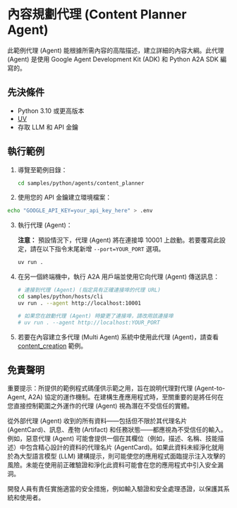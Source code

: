 # 內容規劃代理 (Content Planner Agent)

此範例代理 (Agent) 能根據所需內容的高階描述，建立詳細的內容大綱。此代理 (Agent) 是使用 Google Agent Development Kit (ADK) 和 Python A2A SDK 編寫的。

## 先決條件

- Python 3.10 或更高版本
- [UV](https://docs.astral.sh/uv/)
- 存取 LLM 和 API 金鑰

## 執行範例

1.  導覽至範例目錄：

    ```bash
    cd samples/python/agents/content_planner
    ```

2.  使用您的 API 金鑰建立環境檔案：

   ```bash
   echo "GOOGLE_API_KEY=your_api_key_here" > .env
   ```

3.  執行代理 (Agent)：

    **注意：**
    預設情況下，代理 (Agent) 將在連接埠 10001 上啟動。若要覆寫此設定，請在以下指令末尾新增 `--port=YOUR_PORT` 選項。

    ```bash
    uv run .
    ```

4.  在另一個終端機中，執行 A2A 用戶端並使用它向代理 (Agent) 傳送訊息：

    ```bash
    # 連接到代理 (Agent) (指定具有正確連接埠的代理 URL)
    cd samples/python/hosts/cli
    uv run . --agent http://localhost:10001

    # 如果您在啟動代理 (Agent) 時變更了連接埠，請改用該連接埠
    # uv run . --agent http://localhost:YOUR_PORT
    ```

5.  若要在內容建立多代理 (Multi Agent) 系統中使用此代理 (Agent)，請查看 [content_creation](../../../python/hosts/content_creation/README.md) 範例。

## 免責聲明
重要提示：所提供的範例程式碼僅供示範之用，旨在說明代理對代理 (Agent-to-Agent, A2A) 協定的運作機制。在建構生產應用程式時，至關重要的是將任何在您直接控制範圍之外運作的代理 (Agent) 視為潛在不受信任的實體。

從外部代理 (Agent) 收到的所有資料——包括但不限於其代理名片 (AgentCard)、訊息、產物 (Artifact) 和任務狀態——都應視為不受信任的輸入。例如，惡意代理 (Agent) 可能會提供一個在其欄位（例如，描述、名稱、技能描述）中包含精心設計的資料的代理名片 (AgentCard)。如果此資料未經淨化就用於為大型語言模型 (LLM) 建構提示，則可能使您的應用程式面臨提示注入攻擊的風險。未能在使用前正確驗證和淨化此資料可能會在您的應用程式中引入安全漏洞。

開發人員有責任實施適當的安全措施，例如輸入驗證和安全處理憑證，以保護其系統和使用者。
